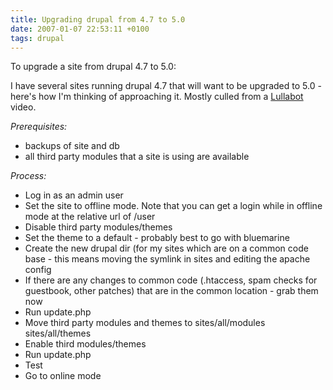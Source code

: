 ```yaml
---
title: Upgrading drupal from 4.7 to 5.0
date: 2007-01-07 22:53:11 +0100
tags: drupal
---
```


To upgrade a site from drupal 4.7 to 5.0:

I have several sites running drupal 4.7 that will want to be upgraded to 5.0 - here's how I'm thinking of approaching it. Mostly culled from a [Lullabot](http://www.lullabot.com/videos/upgrading-from-drupal-4-7-x-to-drupal-5-x) video.

*Prerequisites:*

* backups of site and db
* all third party modules that a site is using are available

*Process:*

*  Log in as an admin user
*  Set the site to offline mode. Note that you can get a login while in offline mode at the relative url of /user
*  Disable third party modules/themes
*  Set the theme to a default - probably best to go with bluemarine
*  Create the new drupal dir (for my sites which are on a common code base - this means moving the symlink in sites and editing the apache config
*  If there are any changes to common code (.htaccess, spam checks for guestbook, other patches) that are in the common location - grab them now
*  Run update.php
*  Move third party modules and themes to sites/all/modules sites/all/themes
*  Enable third modules/themes
*  Run update.php
*  Test
*  Go to online mode

